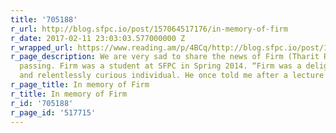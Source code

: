 ```yaml
---
title: '705188'
r_url: http://blog.sfpc.io/post/157064517176/in-memory-of-firm
r_date: 2017-02-11 23:03:03.577000000 Z
r_wrapped_url: https://www.reading.am/p/4BCq/http://blog.sfpc.io/post/157064517176/in-memory-of-firm
r_page_description: We are very sad to share the news of Firm (Tharit Reed Tothong)’s
  passing. Firm was a student at SFPC in Spring 2014. “Firm was a delightful, engaged,
  and relentlessly curious individual. He once told me after a lecture I gave about...
r_page_title: In memory of Firm
r_title: In memory of Firm
r_id: '705188'
r_page_id: '517715'
---
```


